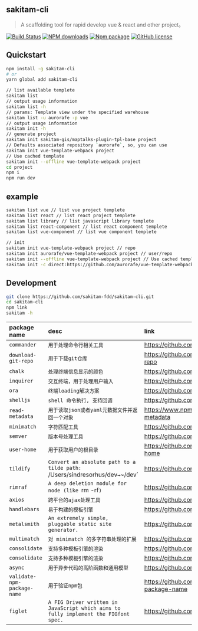 ## sakitam-cli

> A scaffolding tool for rapid develop vue & react and other project。

[![Build Status](https://travis-ci.org/sakitam-fdd/sakitam-cli.svg?branch=master)](https://www.travis-ci.org/sakitam-fdd/sakitam-cli)
[![NPM downloads](https://img.shields.io/npm/dm/sakitam-cli.svg)](https://npmjs.org/package/sakitam-cli)
[![Npm package](https://img.shields.io/npm/v/sakitam-cli.svg)](https://www.npmjs.org/package/sakitam-cli)
[![GitHub license](https://img.shields.io/badge/license-MIT-blue.svg)](https://raw.githubusercontent.com/sakitam-fdd/sakitam-cli/master/LICENSE)

## Quickstart

```bash
npm install -g sakitam-cli
# or
yarn global add sakitam-cli

// list available templete
sakitam list
// output usage information
sakitam list -h
// params: Template view under the specified warehouse
sakitam list -u aurorafe -p vue
// output usage information
sakitam init -h
// generate project
sakitam init sakitam-gis/maptalks-plugin-tpl-base project
// Defaults associated repository `aurorafe`, so, you can use
sakitam init vue-template-webpack project
// Use cached template
sakitam init --offline vue-template-webpack project
cd project
npm i
npm run dev
```

## example

```bash
sakitam list vue // list vue project templete
sakitam list react // list react project templete
sakitam list library // list javascript library templete
sakitam list react-component // list react component templete
sakitam list vue-component // list vue component templete

// init
sakitam init vue-template-webpack project // repo
sakitam init aurorafe/vue-template-webpack project // user/repo
sakitam init --offline vue-template-webpack project // Use cached template
sakitam init -c direct:https://github.com/aurorafe/vue-template-webpack.git project // Use git clone ~ direct is important
```

## Development

```bash
git clone https://github.com/sakitam-fdd/sakitam-cli.git
cd sakitam-cli
npm link
sakitam -h
```

| package name | desc | link |
| :--- | :---------- | :----- |
| `commander ` | `用于处理命令行相关工具` | https://github.com/tj/commander.js |
| `download-git-repo ` | `用于下载git仓库` | https://github.com/flipxfx/download-git-repo |
| `chalk` | `处理终端信息显示的颜色` | https://github.com/chalk/chalk |
| `inquirer` | `交互终端，用于处理用户输入` | https://github.com/SBoudrias/Inquirer.js |
| `ora` | `终端loading解决方案` | https://github.com/sindresorhus/ora |
| `shelljs` | `shell 命令执行, 支持回调` | https://github.com/shelljs/shelljs |
| `read-metadata` | `用于读取json或者yaml元数据文件并返回一个对象` | https://www.npmjs.com/package/read-metadata |
| `minimatch` | `字符匹配工具` | https://github.com/isaacs/minimatch |
| `semver` | `版本号处理工具` | https://github.com/npm/node-semver |
| `user-home` | `用于获取用户的根目录` | https://github.com/sindresorhus/user-home |
| `tildify` | `Convert an absolute path to a tilde path: `/Users/sindresorhus/dev` → `~/dev` | https://github.com/sindresorhus/tildify |
| `rimraf` | `A deep deletion module for node (like `rm -rf`)` | https://github.com/isaacs/rimraf |
| `axios` | `跨平台的ajax处理工具` | https://github.com/axios/axios |
| `handlebars` | `易于构建的模板引擎` | https://github.com/wycats/handlebars.js |
| `metalsmith` | `An extremely simple, pluggable static site generator.` | https://github.com/segmentio/metalsmith |
| `multimatch` | `对 minimatch 的多字符串处理的扩展` | https://github.com/sindresorhus/multimatch |
| `consolidate` | `支持多种模板引擎的渲染` | https://github.com/tj/consolidate.js |
| `consolidate` | `支持多种模板引擎的渲染` | https://github.com/tj/consolidate.js |
| `async` | `用于异步代码的高阶函数和通用模型` | https://github.com/caolan/async |
| `validate-npm-package-name` | `用于验证npm包` | https://github.com/npm/validate-npm-package-name |
| `figlet` | `A FIG Driver written in JavaScript which aims to fully implement the FIGfont spec.` | https://github.com/patorjk/figlet.js |

